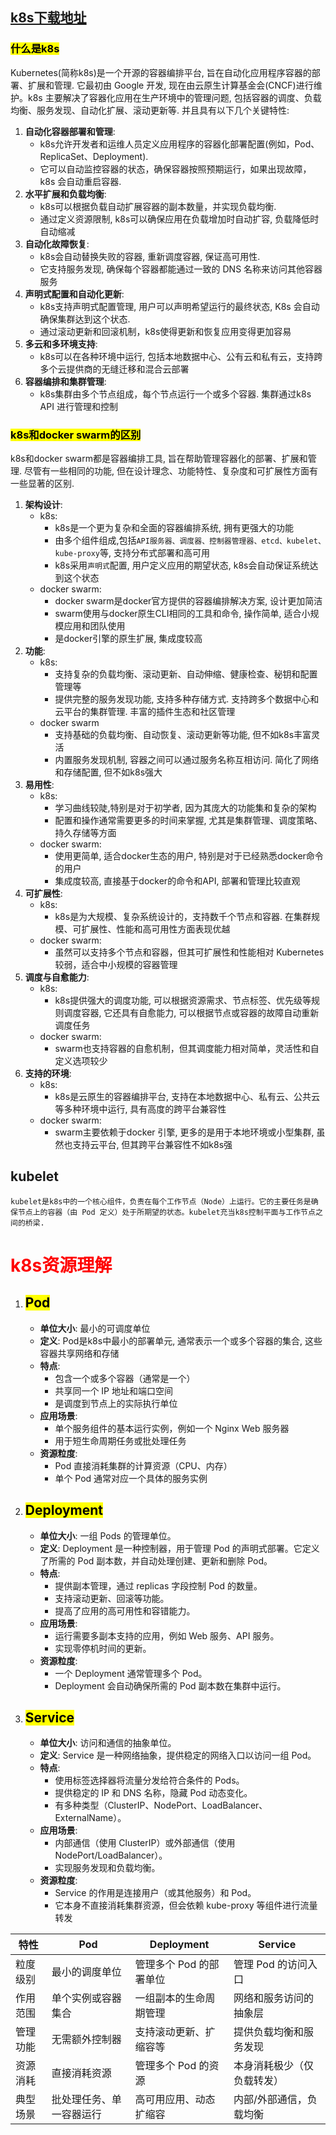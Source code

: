## [k8s下载地址](https://www.downloadkubernetes.com)

### <mark>什么是k8s</mark>

Kubernetes(简称k8s)是一个开源的容器编排平台, 旨在自动化应用程序容器的部署、扩展和管理. 它最初由 Google 开发, 现在由云原生计算基金会(CNCF)进行维护。k8s 主要解决了容器化应用在生产环境中的管理问题, 包括容器的调度、负载均衡、服务发现、自动化扩展、滚动更新等.
并且具有以下几个关键特性:

1. **自动化容器部署和管理**: 
    - k8s允许开发者和运维人员定义应用程序的容器化部署配置(例如，Pod、ReplicaSet、Deployment).
    - 它可以自动监控容器的状态，确保容器按照预期运行，如果出现故障，k8s 会自动重启容器.
2. **水平扩展和负载均衡**: 
    - k8s可以根据负载自动扩展容器的副本数量，并实现负载均衡.
    - 通过定义资源限制, k8s可以确保应用在负载增加时自动扩容, 负载降低时自动缩减
3. **自动化故障恢复**: 
    - k8s会自动替换失败的容器, 重新调度容器, 保证高可用性.
    - 它支持服务发现, 确保每个容器都能通过一致的 DNS 名称来访问其他容器服务
4. **声明式配置和自动化更新**: 
    - k8s支持声明式配置管理, 用户可以声明希望运行的最终状态, K8s 会自动确保集群达到这个状态.
    - 通过滚动更新和回滚机制，k8s使得更新和恢复应用变得更加容易
5. **多云和多环境支持**: 
    - k8s可以在各种环境中运行, 包括本地数据中心、公有云和私有云，支持跨多个云提供商的无缝迁移和混合云部署
6. **容器编排和集群管理**: 
    - k8s集群由多个节点组成，每个节点运行一个或多个容器. 集群通过k8s API 进行管理和控制

### <mark>k8s和docker swarm的区别</mark>

k8s和docker swarm都是容器编排工具, 旨在帮助管理容器化的部署、扩展和管理. 尽管有一些相同的功能, 但在设计理念、功能特性、复杂度和可扩展性方面有一些显著的区别.

1. **架构设计**:
    - k8s:
        - k8s是一个更为复杂和全面的容器编排系统, 拥有更强大的功能
        - 由多个组件组成,包括`API服务器、调度器、控制器管理器、etcd、kubelet、kube-proxy`等, 支持分布式部署和高可用
        - k8s采用`声明式`配置, 用户定义应用的期望状态, k8s会自动保证系统达到这个状态
    - docker swarm:
        - docker swarm是docker官方提供的容器编排解决方案, 设计更加简洁
        - swarm使用与docker原生CLI相同的工具和命令, 操作简单, 适合小规模应用和团队使用
        - 是docker引擎的原生扩展, 集成度较高
2. **功能**:
    - k8s:
        - 支持复杂的负载均衡、滚动更新、自动伸缩、健康检查、秘钥和配置管理等
        - 提供完整的服务发现功能, 支持多种存储方式. 支持跨多个数据中心和云平台的集群管理. 丰富的插件生态和社区管理
    - docker swarm
        - 支持基础的负载均衡、自动恢复、滚动更新等功能, 但不如k8s丰富灵活
        - 内置服务发现机制, 容器之间可以通过服务名称互相访问. 简化了网络和存储配置, 但不如k8s强大
3. **易用性**:
    - k8s:
        - 学习曲线较陡,特别是对于初学者, 因为其庞大的功能集和复杂的架构
        - 配置和操作通常需要更多的时间来掌握, 尤其是集群管理、调度策略、持久存储等方面
    - docker swarm:
        - 使用更简单, 适合docker生态的用户, 特别是对于已经熟悉docker命令的用户
        - 集成度较高, 直接基于docker的命令和API, 部署和管理比较直观
4. **可扩展性**:
    - k8s:
        - k8s是为大规模、复杂系统设计的，支持数千个节点和容器. 在集群规模、可扩展性、性能和高可用性方面表现优越
    - docker swarm:
        - 虽然可以支持多个节点和容器，但其可扩展性和性能相对 Kubernetes 较弱，适合中小规模的容器管理
5. **调度与自愈能力**:
    - k8s:
        - k8s提供强大的调度功能, 可以根据资源需求、节点标签、优先级等规则调度容器, 它还具有自愈能力, 可以根据节点或容器的故障自动重新调度任务
    - docker swarm:
        - swarm也支持容器的自愈机制，但其调度能力相对简单，灵活性和自定义选项较少
6. **支持的环境**:
    - k8s:
        - k8s是云原生的容器编排平台, 支持在本地数据中心、私有云、公共云等多种环境中运行, 具有高度的跨平台兼容性
    - docker swarm:
        - swarm主要依赖于docker 引擎, 更多的是用于本地环境或小型集群, 虽然也支持云平台, 但其跨平台兼容性不如k8s强
## kubelet
`kubelet是k8s中的一个核心组件，负责在每个工作节点（Node）上运行。它的主要任务是确保节点上的容器（由 Pod 定义）处于所期望的状态。kubelet充当k8s控制平面与工作节点之间的桥梁.`

# <font color=red>k8s资源理解</font>
1. ##  <mark>**Pod**</mark>
   - **单位大小**: 最小的可调度单位
   - **定义**: Pod是k8s中最小的部署单元, 通常表示一个或多个容器的集合, 这些容器共享网络和存储
   - **特点**: 
     - 包含一个或多个容器（通常是一个）
     - 共享同一个 IP 地址和端口空间
     - 是调度到节点上的实际执行单位
   - **应用场景**: 
     - 单个服务组件的基本运行实例，例如一个 Nginx Web 服务器
     - 用于短生命周期任务或批处理任务
   - **资源粒度**: 
     - Pod 直接消耗集群的计算资源（CPU、内存）
     - 单个 Pod 通常对应一个具体的服务实例

2. ##  <mark>**Deployment**</mark>
   - **单位大小**: 一组 Pods 的管理单位。
   - **定义**: Deployment 是一种控制器，用于管理 Pod 的声明式部署。它定义了所需的 Pod 副本数，并自动处理创建、更新和删除 Pod。
   - **特点**:
     - 提供副本管理，通过 replicas 字段控制 Pod 的数量。
     - 支持滚动更新、回滚等功能。
     - 提高了应用的高可用性和容错能力。
   - **应用场景**:
     - 运行需要多副本支持的应用，例如 Web 服务、API 服务。
     - 实现零停机时间的更新。
   - **资源粒度**:
     - 一个 Deployment 通常管理多个 Pod。
     - Deployment 会自动确保所需的 Pod 副本数在集群中运行。

3. ##  <mark>**Service**</mark>
   - **单位大小**: 访问和通信的抽象单位。
   - **定义**: Service 是一种网络抽象，提供稳定的网络入口以访问一组 Pod。
   - **特点**:
     - 使用标签选择器将流量分发给符合条件的 Pods。
     - 提供稳定的 IP 和 DNS 名称，隐藏 Pod 动态变化。
     - 有多种类型（ClusterIP、NodePort、LoadBalancer、ExternalName）。
   - **应用场景**:
     - 内部通信（使用 ClusterIP）或外部通信（使用 NodePort/LoadBalancer）。
     - 实现服务发现和负载均衡。
   - **资源粒度**:
     - Service 的作用是连接用户（或其他服务）和 Pod。
     - 它本身不直接消耗集群资源，但会依赖 kube-proxy 等组件进行流量转发


| 特性 | Pod | Deployment | Service |
| --- | --- | --- | --- |
| 粒度级别 | 最小的调度单位 | 管理多个 Pod 的部署单位 | 管理 Pod 的访问入口 |
| 作用范围 | 单个实例或容器集合 | 一组副本的生命周期管理 | 网络和服务访问的抽象层 |
| 管理功能 | 无需额外控制器 | 支持滚动更新、扩缩容等 | 提供负载均衡和服务发现 |
| 资源消耗 | 直接消耗资源 | 管理多个 Pod 的资源 | 本身消耗极少（仅负载转发） |
| 典型场景 | 批处理任务、单一容器运行 | 高可用应用、动态扩缩容 | 内部/外部通信，负载均衡 |

